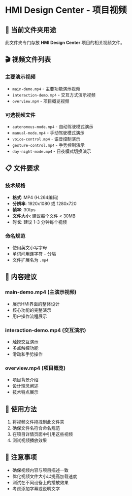 # HMI Design Center - 项目视频

## 📁 当前文件夹用途
此文件夹专门存放 **HMI Design Center** 项目的相关视频文件。

## 🎬 视频文件列表

### 主要演示视频
- `main-demo.mp4` - 主要功能演示视频
- `interaction-demo.mp4` - 交互方式演示视频  
- `overview.mp4` - 项目概览视频

### 可选视频文件
- `autonomous-mode.mp4` - 自动驾驶模式演示
- `manual-mode.mp4` - 手动驾驶模式演示
- `voice-control.mp4` - 语音控制演示
- `gesture-control.mp4` - 手势控制演示
- `day-night-mode.mp4` - 日夜模式切换演示

## 📋 文件要求

### 技术规格
- **格式**: MP4 (H.264编码)
- **分辨率**: 1920x1080 或 1280x720
- **帧率**: 30fps
- **文件大小**: 建议每个文件 < 30MB
- **时长**: 建议 1-3 分钟每个视频

### 命名规范
- 使用英文小写字母
- 单词间用连字符 `-` 分隔
- 文件扩展名为 `.mp4`

## 🎯 内容建议

### main-demo.mp4 (主演示视频)
- 展示HMI界面的整体设计
- 核心功能的完整演示
- 用户操作流程展示

### interaction-demo.mp4 (交互演示)
- 触摸交互演示
- 多点触控功能
- 滑动和手势操作

### overview.mp4 (项目概览)
- 项目背景介绍
- 设计理念阐述
- 技术特点展示

## 🚀 使用方法

1. 将视频文件拖拽到此文件夹
2. 确保文件名符合命名规范
3. 在项目详情页面中引用这些视频
4. 测试视频播放效果

## 📝 注意事项

- 确保视频内容与项目描述一致
- 优化视频文件大小以提高加载速度
- 测试在不同设备上的播放效果
- 考虑添加字幕或说明文字 